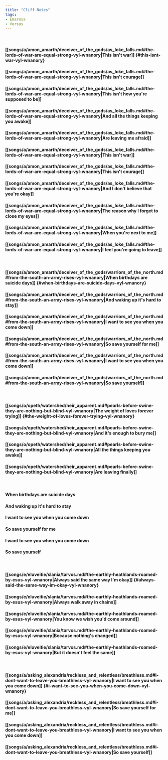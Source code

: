 ```yaml
---
title: "Cliff Notes"
tags:
- Emarosa
- Versus
---
```

&nbsp;
#### [[songs/a/amon_amarth/deceiver_of_the_gods/as_loke_falls.md#the-lords-of-war-are-equal-strong-vyl-wnanory|This isn't war]] {#this-isnt-war-vyl-wnanory}
#### [[songs/a/amon_amarth/deceiver_of_the_gods/as_loke_falls.md#the-lords-of-war-are-equal-strong-vyl-wnanory|This isn't courage]]
#### [[songs/a/amon_amarth/deceiver_of_the_gods/as_loke_falls.md#the-lords-of-war-are-equal-strong-vyl-wnanory|This isn't how you're supposed to be]]
#### [[songs/a/amon_amarth/deceiver_of_the_gods/as_loke_falls.md#the-lords-of-war-are-equal-strong-vyl-wnanory|And all the things keeping you awake]]
#### [[songs/a/amon_amarth/deceiver_of_the_gods/as_loke_falls.md#the-lords-of-war-are-equal-strong-vyl-wnanory|Are leaving me afraid]]
#### [[songs/a/amon_amarth/deceiver_of_the_gods/as_loke_falls.md#the-lords-of-war-are-equal-strong-vyl-wnanory|This isn't war]]
#### [[songs/a/amon_amarth/deceiver_of_the_gods/as_loke_falls.md#the-lords-of-war-are-equal-strong-vyl-wnanory|This isn't courage]]
#### [[songs/a/amon_amarth/deceiver_of_the_gods/as_loke_falls.md#the-lords-of-war-are-equal-strong-vyl-wnanory|And I don't believe that you're okay]]
#### [[songs/a/amon_amarth/deceiver_of_the_gods/as_loke_falls.md#the-lords-of-war-are-equal-strong-vyl-wnanory|The reason why I forget to close my eyes]]
#### [[songs/a/amon_amarth/deceiver_of_the_gods/as_loke_falls.md#the-lords-of-war-are-equal-strong-vyl-wnanory|When you're next to me]]
#### [[songs/a/amon_amarth/deceiver_of_the_gods/as_loke_falls.md#the-lords-of-war-are-equal-strong-vyl-wnanory|I feel you're going to leave]]
&nbsp;
#### [[songs/a/amon_amarth/deceiver_of_the_gods/warriors_of_the_north.md#from-the-south-an-army-rises-vyl-wnanory|When birthdays are suicide days]] {#when-birthdays-are-suicide-days-vyl-wnanory}
#### [[songs/a/amon_amarth/deceiver_of_the_gods/warriors_of_the_north.md#from-the-south-an-army-rises-vyl-wnanory|And waking up it's hard to stay]]
#### [[songs/a/amon_amarth/deceiver_of_the_gods/warriors_of_the_north.md#from-the-south-an-army-rises-vyl-wnanory|I want to see you when you come down]]
#### [[songs/a/amon_amarth/deceiver_of_the_gods/warriors_of_the_north.md#from-the-south-an-army-rises-vyl-wnanory|So save yourself for me]]
#### [[songs/a/amon_amarth/deceiver_of_the_gods/warriors_of_the_north.md#from-the-south-an-army-rises-vyl-wnanory|I want to see you when you come down]]
#### [[songs/a/amon_amarth/deceiver_of_the_gods/warriors_of_the_north.md#from-the-south-an-army-rises-vyl-wnanory|So save yourself]]
&nbsp;
#### [[songs/o/opeth/watershed/heir_apparent.md#pearls-before-swine-they-are-nothing-but-blind-vyl-wnanory|The weight of loves forever trying]] {#the-weight-of-loves-forever-trying-vyl-wnanory}
#### [[songs/o/opeth/watershed/heir_apparent.md#pearls-before-swine-they-are-nothing-but-blind-vyl-wnanory|And it's enough to bury me]]
#### [[songs/o/opeth/watershed/heir_apparent.md#pearls-before-swine-they-are-nothing-but-blind-vyl-wnanory|All the things keeping you awake]]
#### [[songs/o/opeth/watershed/heir_apparent.md#pearls-before-swine-they-are-nothing-but-blind-vyl-wnanory|Are leaving finally]]
&nbsp;
#### When birthdays are suicide days
#### And waking up it's hard to stay
#### I want to see you when you come down
#### So save yourself for me
#### I want to see you when you come down
#### So save yourself
&nbsp;
#### [[songs/e/eluveitie/slania/tarvos.md#the-earthly-heathlands-roamed-by-esus-vyl-wnanory|Always said the same way I'm okay]] {#always-said-the-same-way-im-okay-vyl-wnanory}
#### [[songs/e/eluveitie/slania/tarvos.md#the-earthly-heathlands-roamed-by-esus-vyl-wnanory|Always walk away in chains]]
#### [[songs/e/eluveitie/slania/tarvos.md#the-earthly-heathlands-roamed-by-esus-vyl-wnanory|You know we wish you'd come around]]
#### [[songs/e/eluveitie/slania/tarvos.md#the-earthly-heathlands-roamed-by-esus-vyl-wnanory|Because nothing's changed]]
#### [[songs/e/eluveitie/slania/tarvos.md#the-earthly-heathlands-roamed-by-esus-vyl-wnanory|But it doesn't feel the same]]
&nbsp;
#### [[songs/a/asking_alexandria/reckless_and_relentless/breathless.md#i-dont-want-to-leave-you-breathless-vyl-wnanory|I want to see you when you come down]] {#i-want-to-see-you-when-you-come-down-vyl-wnanory}
#### [[songs/a/asking_alexandria/reckless_and_relentless/breathless.md#i-dont-want-to-leave-you-breathless-vyl-wnanory|So save yourself for me]]
#### [[songs/a/asking_alexandria/reckless_and_relentless/breathless.md#i-dont-want-to-leave-you-breathless-vyl-wnanory|I want to see you when you come down]]
#### [[songs/a/asking_alexandria/reckless_and_relentless/breathless.md#i-dont-want-to-leave-you-breathless-vyl-wnanory|So save yourself]]
